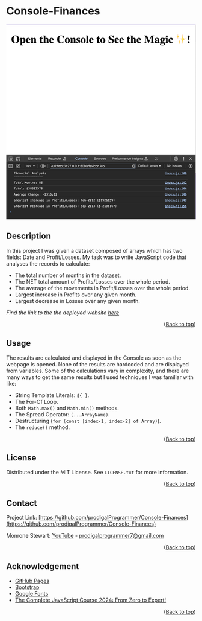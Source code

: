 # Console-Finances

<img src="Console-Finances.jpg" width="700px">

## Description

In this project I was given a dataset composed of arrays which has two fields: Date and Profit/Losses. My task was to write JavaScript code that analyses the records to calculate:

- The total number of months in the dataset.
- The NET total amount of Profits/Losses over the whole period.
- The average of the movements in Profit/Losses over the whole period.
- Largest increase in Profits over any given month.
- Largest decrease in Losses over any given month.

_Find the link to the the deployed website [here](https://prodigalprogrammer.github.io/Console-Finances/)_

<p align="right">(<a href="#my-bootstrap-portfolio" >Back to top</a>)</p>

## Usage

The results are calculated and displayed in the Console as soon as the webpage is opened. None of the results are hardcoded and are displayed from variables. Some of the calculations vary in complexity, and there are many ways to get the same results but I used techniques I was familiar with like:

- String Template Literals: `${ }`.
- The For-Of Loop.
- Both `Math.max()` and `Math.min()` methods.
- The Spread Operator: `(...ArrayName)`.
- Destructuring (`for (const [index-1, index-2] of Array)`).
- The `reduce()` method.

<p align="right">(<a href="#my-bootstrap-portfolio" >Back to top</a>)</p>

## License

Distributed under the MIT License. See `LICENSE.txt` for more information.

<p align="right">(<a href="#my-bootstrap-portfolio" >Back to top</a>)</p>

## Contact

Project Link: [https://github.com/prodigalProgrammer/Console-Finances](https://github.com/prodigalProgrammer/Console-Finances)

Monrone Stewart: [YouTube](https://www.youtube.com/@ProdigalP) - prodigalprogrammer7@gmail.com

<p align="right">(<a href="#my-bootstrap-portfolio" >Back to top</a>)</p>

## Acknowledgement

- [GitHub Pages](https://pages.github.com/)
- [Bootstrap](https://getbootstrap.com/docs/5.3/getting-started/introduction/)
- [Google Fonts](https://fonts.google.com/)
- [The Complete JavaScript Course 2024: From Zero to Expert!](https://www.udemy.com/course/the-complete-javascript-course/)

<p align="right">(<a href="#my-bootstrap-portfolio" >Back to top</a>)</p>
